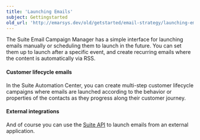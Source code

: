 ```yaml
---
title: 'Launching Emails'
subject: Gettingstarted
old_url: 'http://emarsys.dev/old/getstarted/email-strategy/launching-emails/'
---
```


The Suite Email Campaign Manager has a simple interface for launching emails manually or scheduling them to launch in the future. You can set them up to launch after a specific event, and create recurring emails where the content is automatically via RSS.

#### Customer lifecycle emails

 In the Suite Automation Center, you can create multi-step customer lifecycle campaigns where emails are launched according to the behavior or properties of the contacts as they progress along their customer journey.

#### External integrations

 And of course you can use the [Suite API](/Gettingstarted/suite-api.md "Getting Started with the Suite API") to launch emails from an external application.